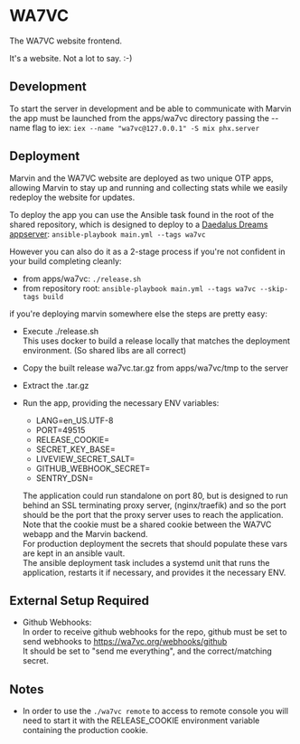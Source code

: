 # WA7VC
The WA7VC website frontend. 

It's a website. Not a lot to say. :-)

## Development
To start the server in development and be able to communicate with Marvin
the app must be launched from the apps/wa7vc directory passing the --name
flag to iex: `iex --name "wa7vc@127.0.0.1" -S mix phx.server`

## Deployment
Marvin and the WA7VC website are deployed as two unique OTP apps, allowing
Marvin to stay up and running and collecting stats while we easily redeploy
the website for updates.

To deploy the app you can use the Ansible task found in the root of the shared
repository, which is designed to deploy to a
[Daedalus Dreams appserver](https://gitlab.daedalusdreams.com/DaedalusDreams/infrastructure-via-ansible/-/tree/master/roles/app-server):
`ansible-playbook main.yml --tags wa7vc`

However you can also do it as a 2-stage process if you're not confident in your
build completing cleanly:
  * from apps/wa7vc: `./release.sh`
  * from repository root:
    `ansible-playbook main.yml --tags wa7vc --skip-tags build`

if you're deploying marvin somewhere else the steps are pretty easy:
  * Execute ./release.sh  
    This uses docker to build a release locally that matches the deployment
    environment. (So shared libs are all correct)
  * Copy the built release wa7vc.tar.gz from apps/wa7vc/tmp to the server
  * Extract the .tar.gz
  * Run the app, providing the necessary ENV variables:
    * LANG=en_US.UTF-8
    * PORT=49515
    * RELEASE_COOKIE=
    * SECRET_KEY_BASE=
    * LIVEVIEW_SECRET_SALT=
    * GITHUB_WEBHOOK_SECRET=
    * SENTRY_DSN=
    
    The application could run standalone on port 80, but is designed to run
    behind an SSL terminating proxy server, (nginx/traefik) and so the port
    should be the port that the proxy server uses to reach the application.
    Note that the cookie must be a shared cookie between the WA7VC webapp
    and the Marvin backend.  
    For production deployment the secrets that should populate these vars
    are kept in an ansible vault.  
    The ansible deployment task includes a systemd unit that runs the
    application, restarts it if necessary, and provides it the necessary ENV.

## External Setup Required
  * Github Webhooks:  
    In order to receive github webhooks for the repo, github must be set to
    send webhooks to https://wa7vc.org/webhooks/github  
    It should be set to "send me everything", and the correct/matching secret.

## Notes
  * In order to use the `./wa7vc remote` to access to remote console you will
    need to start it with the RELEASE_COOKIE  environment variable containing
    the production cookie.
